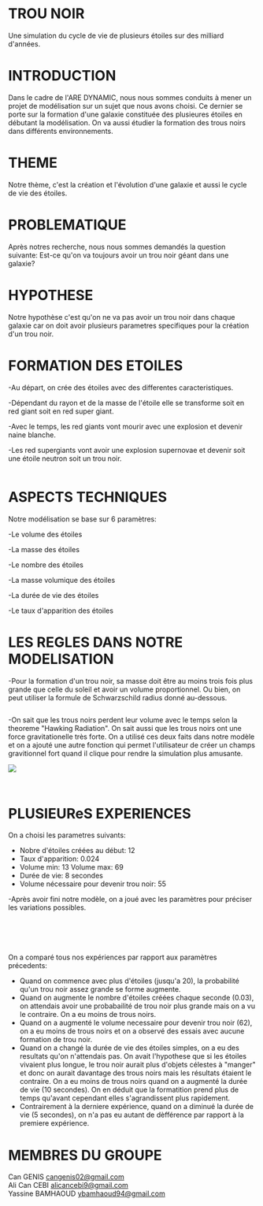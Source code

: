 # TROU NOIR

Une simulation du cycle de vie de plusieurs étoiles sur des milliard d'années.

# INTRODUCTION

Dans le cadre de l'ARE DYNAMIC, nous nous sommes conduits à mener un projet de modélisation sur un sujet que nous avons choisi. Ce dernier se porte sur la formation d'une galaxie constituée des plusieures étoiles en débutant la modélisation. On va aussi étudier la formation des trous noirs dans différents environnements.

# THEME

Notre thème, c'est la création et l'évolution d'une galaxie et aussi le cycle de vie des étoiles.

# PROBLEMATIQUE

Après notres recherche, nous nous sommes demandés la question suivante: Est-ce qu'on va toujours avoir un trou noir géant dans une galaxie?

# HYPOTHESE 

Notre hypothèse c'est qu'on ne va pas avoir un trou noir dans chaque galaxie car on doit avoir plusieurs parametres specifiques pour la création d'un trou noir.




# FORMATION DES ETOILES
-Au départ, on crée des étoiles avec des differentes caracteristiques.

-Dépendant du rayon et de la masse de l'étoile elle se transforme soit en red giant soit en red super giant.

-Avec le temps, les red giants vont mourir avec une explosion et devenir naine blanche.

-Les red supergiants vont avoir une explosion supernovae et devenir soit une étoile neutron soit un trou noir.

<a href="https://zupimages.net/viewer.php?id=22/13/wqrb.jpg"><img src="https://zupimages.net/up/22/13/wqrb.jpg" alt="" /></a>

# ASPECTS TECHNIQUES
Notre modélisation se base sur 6 paramètres:

-Le volume des étoiles

-La masse des étoiles

-Le nombre des étoiles

-La masse volumique des étoiles

-La durée de vie des étoiles

-Le taux d'apparition des étoiles

# LES REGLES DANS NOTRE MODELISATION

-Pour la formation d'un trou noir, sa masse doit être au moins trois fois plus grande que celle du soleil et avoir un volume proportionnel. Ou bien, on peut utiliser la formule de Schwarzschild radius donné au-dessous.

<a href="https://zupimages.net/viewer.php?id=22/15/lrjm.jpg"><img src="https://zupimages.net/up/22/15/lrjm.jpg" alt="" /></a>

-On sait que les trous noirs perdent leur volume avec le temps selon la theoreme "Hawking Radiation". On sait aussi que les trous noirs ont une force gravitationelle très forte. On a utilisé ces deux faits dans notre modèle et on a ajouté une autre fonction qui permet l'utilisateur de créer un champs gravitionnel fort quand il clique pour rendre la simulation plus amusante.



   <HTML>
   <BODY>
                              <IMG SRC="bhkısa_AdobeCreativeCloudExpress.gif">
   </BODY>
   </HTML>
  



<a href="https://zupimages.net/viewer.php?id=22/15/a2xn.jpg"><img src="https://zupimages.net/up/22/15/a2xn.jpg" alt="" /></a>

<a href="https://zupimages.net/viewer.php?id=22/15/plcb.jpg"><img src="https://zupimages.net/up/22/15/plcb.jpg" alt="" /></a>

# PLUSIEUReS EXPERIENCES

On a choisi les parametres suivants:
- Nobre d'étoiles créées au début: 12
- Taux d'apparition: 0.024
- Volume min: 13  Volume max: 69
- Durée de vie: 8 secondes
- Volume nécessaire pour devenir trou noir: 55

-Après avoir fini notre modèle, on a joué avec les paramètres pour préciser les variations possibles.

<a href="https://zupimages.net/viewer.php?id=22/15/m5ju.jpeg"><img src="https://zupimages.net/up/22/15/m5ju.jpeg" alt="" /></a>

<a href="https://zupimages.net/viewer.php?id=22/15/s8y7.jpeg"><img src="https://zupimages.net/up/22/15/s8y7.jpeg" alt="" /></a>

<a href="https://zupimages.net/viewer.php?id=22/15/t0tr.jpeg"><img src="https://zupimages.net/up/22/15/t0tr.jpeg" alt="" /></a>

<a href="https://zupimages.net/viewer.php?id=22/15/mg6n.jpeg"><img src="https://zupimages.net/up/22/15/mg6n.jpeg" alt="" /></a>

<a href="https://zupimages.net/viewer.php?id=22/15/r266.jpeg"><img src="https://zupimages.net/up/22/15/r266.jpeg" alt="" /></a>


On a comparé tous nos expériences par rapport aux paramètres précedents:
- Quand on commence avec plus d'étoiles (jusqu'a 20), la probabilité qu'un trou noir assez grande se forme augmente.
- Quand on augmente le nombre d'étoiles créées chaque seconde (0.03), on attendais avoir une probabailité de trou noir plus grande mais on a vu le contraire. On a eu moins de trous noirs.
- Quand on a augmenté le volume necessaire pour devenir trou noir (62), on a eu moins de trous noirs et on a observé des essais avec aucune formation de trou noir.
- Quand on a changé la durée de vie des étoiles simples, on a eu des resultats qu'on n'attendais pas. On avait l'hypothese que si les étoiles vivaient plus longue, le trou noir aurait plus d'objets célestes à "manger" et donc on aurait davantage des trous noirs mais les résultats étaient le contraire. On a eu moins de trous noirs quand on a augmenté la durée de vie (10 secondes). On en déduit que la formatition prend plus de temps qu'avant cependant elles s'agrandissent plus rapidement. 
- Contrairement à la derniere expérience, quand on a diminué la durée de vie (5 secondes), on n'a pas eu autant de dèfférence par rapport à la premiere expérience.


  
  



# MEMBRES DU GROUPE

Can GENIS cangenis02@gmail.com                       
Ali Can CEBI alicancebi9@gmail.com                     
Yassine BAMHAOUD ybamhaoud94@gmail.com

